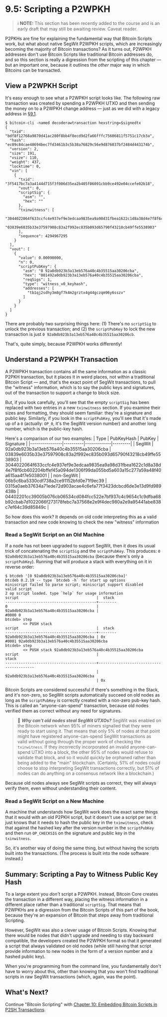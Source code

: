 # 9.5: Scripting a P2WPKH

> :information_source: **NOTE:** This section has been recently added to the course and is an early draft that may still be awaiting review. Caveat reader.

P2PKHs are fine for explaining the fundamental way that Bitcoin Scripts work, but what about native SegWit P2WPKH scripts, which are increasingly becoming the majority of Bitcoin transactions? As it turns out, P2WPKH addresses don't use Bitcoin Scripts like traditional Bitcoin addresses do, and so this section is really a digression from the scripting of this chapter — but an important one, because it outlines the _other_ major way in which Bitcoins can be transacted.

## View a P2WPKH Script

It's easy enough to see what a P2WPKH script looks like. The following raw transaction was created by spending a P2WPKH UTXO and then sending the money on to a P2WPKH change address — just as we did with a legacy address in [§9.1](09_1_Understanding_the_Foundation_of_Transactions.md).
```
$ bitcoin-cli -named decoderawtransaction hexstring=$signedtx
{
  "txid": "bdf8f12768a9870d41ac280f8bb4f8ecd9d2fa66fffc75606811f5751c17cb3a",
  "hash": "ec09c84cae48694bec7fd3461b3c5b38a76829c56e9d876037bf2484d443174b",
  "version": 2,
  "size": 191,
  "vsize": 110,
  "weight": 437,
  "locktime": 0,
  "vin": [
    {
      "txid": "3f5417bc7a3a4144d715f3f006d35ea2b405f06091cbb9ce492e04ccefe02b18",
      "vout": 0,
      "scriptSig": {
        "asm": "",
        "hex": ""
      },
      "txinwitness": [
        "3044022064f633ccfc4e937ef9e3edcaa9835ea9a98d31fbea1622c1d8a38d4e7f8f6cb602204bffef45a094de1306f99da055bd5a603a15c277a59a48f40a615aa4f7e5038001",
        "03839e6035b33e37597908c83a2f992ec835b093d65790f43218cb49ffe5538903"
      ],
      "sequence": 4294967295
    }
  ],
  "vout": [
    {
      "value": 0.00090000,
      "n": 0,
      "scriptPubKey": {
        "asm": "0 92a0db923b3a13eb576a40c4b35515aa30206cba",
        "hex": "001492a0db923b3a13eb576a40c4b35515aa30206cba",
        "reqSigs": 1,
        "type": "witness_v0_keyhash",
        "addresses": [
          "tb1qj2sdhy3m8gf7k4m2grztx4g44gczqm96y6sszv"
        ]
      }
    }
  ]
}
```
There are probably two surprising things here: (1) There's no `scriptSig` to unlock the previous transaction; and (2) the `scriptPubKey` to lock the new transaction is just `0 92a0db923b3a13eb576a40c4b35515aa30206cb`.

That's, quite simply, because P2WPKH works differently!

## Understand a P2WPKH Transaction

A P2WPKH transaction contains all the same information as a classic P2PKH transaction, but it places it in weird places, not within a traditional Bitcoin Script — and, that's the exact point of SegWit transactions, to pull the "witness" information, which is to say the public keys and signatures, out of the transaction to support a change to block size. 

But, if you look carefully, you'll see that the empty `scriptSig` has been replaced with two entries in a new `txinwitness` section. If you examine their sizes and formatting, they should seem familiar: they're a signature and public key. Similarly, if you look in the `scriptPubKey`, you'll see that it's made up of a `0` (actually: `OP_0`, it's the SegWit version number) and another long number, which is the public-key hash.

Here's a comparison of our two examples:
| Type | PubKeyHash | PubKey | Signature |
|----------------|----------|-------------|---------|
| SegWit | 92a0db923b3a13eb576a40c4b35515aa30206cba | 03839e6035b33e37597908c83a2f992ec835b093d65790f43218cb49ffe5538903 | 3044022064f633ccfc4e937ef9e3edcaa9835ea9a98d31fbea1622c1d8a38d4e7f8f6cb602204bffef45a094de1306f99da055bd5a603a15c277a59a48f40a615aa4f7e5038001 |
| non-SegWit | 06b5c6ba5330cdf738a2ce91152bfd0e71f9ec39 | 0315a0aeb37634a71ede72d903acae4c6efa77f3423dcbcd6de3e13d9fd989438b | 04402201cc39005b076cb06534cd084fcc522e7bf937c4c9654c1c9dfba68b92cbab7d1022066f273178febc7a37568e2e9f4dec980a2e9a95441abe838c7ef64c39d85849c |

So how does this work? It depends on old code interpreting this as a valid transaction and new code knowing to check the new "witness" information

### Read a SegWit Script on an Old Machine

If a node has not been upgraded to support SegWit, then it does its usual trick of concatenating the `scriptSig` and the `scriptPubKey`. This produces: `0 92a0db923b3a13eb576a40c4b35515aa30206cba` (because there's only a `scriptPubKey`). Running that will produce a stack with everything on it in reverse order:
```
$ btcdeb '[0 92a0db923b3a13eb576a40c4b35515aa30206cba]'
btcdeb 0.2.19 -- type `btcdeb -h` for start up options
miniscript failed to parse script; miniscript support disabled
valid script
2 op script loaded. type `help` for usage information
script                                   |  stack 
-----------------------------------------+--------
0                                        | 
92a0db923b3a13eb576a40c4b35515aa30206cba | 
#0000 0
btcdeb> step
		<> PUSH stack 
script                                   |  stack 
-----------------------------------------+--------
92a0db923b3a13eb576a40c4b35515aa30206cba | 0x
#0001 92a0db923b3a13eb576a40c4b35515aa30206cba
btcdeb> step
		<> PUSH stack 92a0db923b3a13eb576a40c4b35515aa30206cba
script                                   |                                   stack 
-----------------------------------------+-----------------------------------------
                                         | 92a0db923b3a13eb576a40c4b35515aa30206cba
                                         | 0x
```
Bitcoin Scripts are considered successful if there's something in the Stack, and it's non-zero, so SegWit scripts automatically succeed on old nodes as long as the `scriptPubKey` is correctly created with a non-zero pub-key hash. This is called an "anyone-can-spend" transaction, because old nodes verified them as correct without any need for signatures.

> :book: ***Why can't old nodes steal SegWit UTXOs?*** SegWit was enabled on the Bitcoin network when 95% of miners signalled that they were ready to start using it. That means that only 5% of nodes at that point might have registered anyone-can-spend SegWit transactions as valid without going through the proper work of checking the `txinwitness`. If they incorrectly incorporated an invalid anyone-can-spend UTXO into a block, the other 95% of nodes would refuse to validate that block, and so it would quickly be orphaned rather than being added to the "main" blockchain. (Certainly, 51% of nodes could choose to stop interpreting SegWit transactions correctly, but 51% of nodes can do anything on a consensus network like a blockchain.)

Because old nodes always see SegWit scripts as correct, they will always verify them, even without understanding their content.

### Read a SegWit Script on a New Machine

A machine that understands how SegWit work does the exact same things that it would with an old P2PKH script, but it doesn't use a script per se: it just knows that it needs to hash the public key in the `txinwitness`, check that against the hashed key after the version number in the `scriptPubKey` and then run `OP_CHECKSIG` on the signature and public key in the `txinwitness`.

So, it's another way of doing the same thing, but without having the scripts built into the transactions. (The process is built into the node software instead.)

## Summary: Scripting a Pay to Witness Public Key Hash

To a large extent you _don't_ script a P2WPKH. Instead, Bitcoin Core creates the transaction in a different way, placing the witness information in a different place rather than a traditional `scriptSig`. That means that P2WPKHs are a digression from the Bitcoin Scripts of this part of the book, because they're an expansion of Bitcoin that steps away from traditional Scripting.

However, SegWit was also a clever usage of Bitcoin Scripts. Knowing that there would be nodes that didn't upgrade and needing to stay backward compatible, the developers created the P2WPKH format so that it generated a script that always validated on old nodes (while still having that script provide information to new nodes in the form of a version number and a hashed public key).

When you're programming from the command line, you fundamentally don't have to worry about this, other than knowing that you won't find traditional scripts in raw SegWit transactions (which, again, was the point).

## What's Next?

Continue "Bitcoin Scripting" with [Chapter 10: Embedding Bitcoin Scripts in P2SH Transactions](10_0_Embedding_Bitcoin_Scripts_in_P2SH_Transactions.md).

